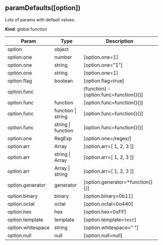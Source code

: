 ## paramDefaults([option])
Lots of params with default values.

**Kind**: global function  

| Param             | Type                   | Description                             |
| ----------------- | ---------------------- | --------------------------------------- |
| option            | object                 |                                         |
| option.one        | number                 | [option.one=1]                          |
| option.one        | string                 | [option.one="1"]                        |
| option.one        | string                 | [option.one=1]                          |
| option.flag       | boolean                | [option.flag=true]                      |
| option.func       |                        | {function} - [option.func=function(){}] |
| option.func       | function               | [option.func=function(){}]              |
| option.func       | function &#124; string | [option.func=function(){}]              |
| option.func       | string &#124; function | [option.func=function(){}]              |
| option.one        | RegExp                 | [option.one=/regex/]                    |
| option.arr        | Array                  | [option.arr=[ 1, 2, 3 ]]                |
| option.arr        | string &#124; Array    | [option.arr=[ 1, 2, 3 ]]                |
| option.arr        | Array &#124; string    | [option.arr=[ 1, 2, 3 ]]                |
| option.generator  | generator              | [option.generator=*function(){}]        |
| option.binary     | binary                 | [option.binary=0b11]                    |
| option.octal      | octal                  | [option.octal=0o440]                    |
| option.hex        | hex                    | [option.hex=0xFF]                       |
| option.template   | template               | [option.template=`test`]                |
| option.whitespace | string                 | [option.whitespace="  "]                |
| option.null       | null                   | [option.null=null]                      |


